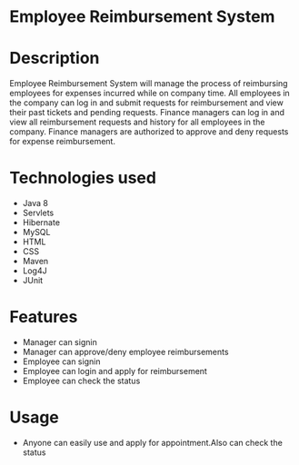 # Employee Reimbursement System
# Description
Employee Reimbursement System will manage the process of reimbursing employees for expenses incurred while on company time. All employees in the company can log in and submit requests for reimbursement and view their past tickets and pending requests. Finance managers can log in and view all reimbursement requests and history for all employees in the company. Finance managers are authorized to approve and deny requests for expense reimbursement.

# Technologies used
* Java 8
* Servlets
* Hibernate
* MySQL
* HTML
* CSS
* Maven
* Log4J
* JUnit

# Features
* Manager can signin
* Manager can approve/deny employee reimbursements
* Employee can signin
* Employee can login and apply for reimbursement
* Employee can check the status
# Usage
* Anyone can easily use and apply for appointment.Also can check the status
